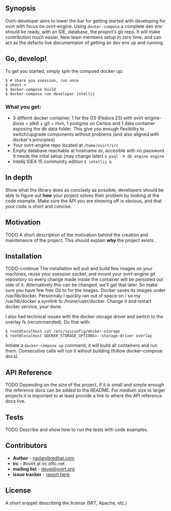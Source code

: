 ## Synopsis
Ovirt-developer aims to lower the bar for getting started with developing for ovirt with focus on ovirt-engine. Using `docker-compose` a complete dev env should be ready, with an IDE, database, the project's git repo. It will make contribution much easier, New team members setup in zero time, and can act as the defacto live documentaion of getting an dev env up and running.

## Go, develop!
To get you started, simply spin the compsed docker up:
```
$ # share you xsession, run once
$ xhost +
$ docker-compose build
$ docker-compose run developer intellij
```

### What you get:
- 3 differnt docker container, 1 for the OS (Fedora 23) with ovirt-engine-jboss + jdk8 + git + mvn, 1 postgres on Centos and 1 data container exposing the db data folder. This give you enough flexibility to switch/upgrade components without problems (and also aligned with docker's principles)
- Your ovirt-engine repo located at `/home/ovirt/src`
- Empty database reachable at hostname `db`, accesible with no password. It needs the inital setup (may change later)
  ```$ psql -h db engine engine ```
- Intellij IDEA 15 community edition
  ```$ intellij &```

## In depth

Show what the library does as concisely as possible, developers should be able to figure out **how** your project solves their problem by looking at the code example. Make sure the API you are showing off is obvious, and that your code is short and concise.

## Motivation
TODO
A short description of the motivation behind the creation and maintenance of the project. This should explain **why** the project exists.

## Installation
TODO-continue
The installation will pull and build few images on your machines, reuse your xsession socket, and mount your ovirt-engine git repository so every change made inside the container will be persisted out side of it. Alternatively this can be changed, we'll get that later.
So make sure you have few free Gb to for the images. Docker saves its images under /var/lib/docker. Personnaly I quickly ran out of space on / so my /var/lib/docker a symlink to /home/user/docker. Change it and restart docker service, your done.

I also had technical issues with the docker storage driver and switch to the overlay fs (recommended). Do that with:
  ```
  $ root@localhost cat /etc/sysconfig/docker-storage
  $ root@localhost DOCKER_STORAGE_OPTIONS=--storage-driver overlay
  ```

Initiate a `docker-compose up` command, it will build all containers and run them. Consecutive calls will run it wihout building (follow docker-compose docs).


## API Reference
TODO
Depending on the size of the project, if it is small and simple enough the reference docs can be added to the README. For medium size to larger projects it is important to at least provide a link to where the API reference docs live.

## Tests
TODO
Describe and show how to run the tests with code examples.

## Contributors

* **Author** - rgolan@redhat.com
* **irc** - #ovirt at irc.oftc.net
* **mailing list** - devel@ovirt.org
* **issue tracker** - [report here](https://github.com/rgolangh/ovirt-developer/issues)

## License

A short snippet describing the license (MIT, Apache, etc.)
